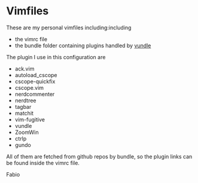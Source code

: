 Vimfiles
=======

These are my personal vimfiles including:including

* the vimrc file
* the bundle folder containing plugins handled by [vundle](https://github.com/gmarik/vundle "vundle")

The plugin I use in this configuration are
* ack.vim
* autoload\_cscope
* cscope\-quickfix
* cscope.vim
* nerdcommenter
* nerdtree
* tagbar
* matchit
* vim-fugitive
* vundle
* ZoomWin
* ctrlp
* gundo
 
All of them are fetched from github repos by bundle, so the plugin links
can be found inside the vimrc file.

Fabio


